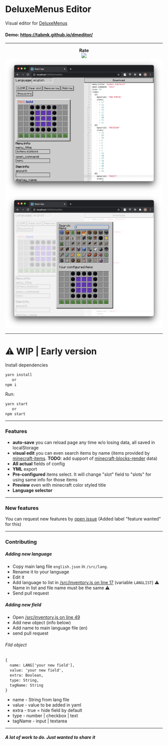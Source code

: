 # DeluxeMenus Editor

Visual editor for [DeluxeMenus](https://wiki.helpch.at/clips-plugins/deluxemenus)

#### Demo: https://tabmk.github.io/dmeditor/

---
<p align="center">
  <b>Rate</b>
  <br>
  <img src="https://img.shields.io/github/stars/tabmk/dmeditor?style=social">
  <img src="img/1.png" />
  <img src="img/2.png" />
</p>

---

# ⚠️ WIP | Early version

Install dependencies
```
yarn install
   or
npm i
```

Run:
```
yarn start
   or
npm start
```
---
### Features
- __auto-save__ you can reload page any time w/o losing data, all saved in localStorage
- __visual edit__ you can even search items by name (items provided by [minecraft-items](https://github.com/pandapaul/minecraft-items). __TODO__: add support of [minecraft-blocks-render](https://github.com/TABmk/minecraft-blocks-render) data)
- __All actual__ fields of config
- __YML__ export
- __Pre-configured__ items select. It will change "slot" field to "slots" for using same info for those items
- __Preview__ even with minecraft color styled title
- __Language selector__

---

### New features

You can request new features by [open issue](https://github.com/TABmk/dmeditor/issues/new) (Added label "feature wanted" for this)

---
### Contributing

##### Adding new language
- Copy main lang file `english.json` in `/src/lang`.
- Rename it to your language
- Edit it
- Add language to list in [/src/inventory.js on line 17](https://github.com/TABmk/dmeditor/blob/master/src/inventory.js#L17) (variable `LANGLIST`)
⚠️ Name in list and file name must be the same ⚠️
- Send pull request

##### Adding new field
- Open [/src/inventory.js on line 49](https://github.com/TABmk/dmeditor/blob/master/src/inventory.js#L49)
- Add new object (info below)
- Add name to main language file (en)
- send pull request

###### Fild object
```
{
  name: LANG['your new field'],
  value: 'your new field',
  extra: Boolean,
  type: String,
  tagName: String
}
```
- name - String from lang file
- value - value to be added in yaml
- extra - true = hide field by default
- type - number | checkbox | text
- tagName - input | textarea

---

##### A lot of work to do. Just wanted to share it
